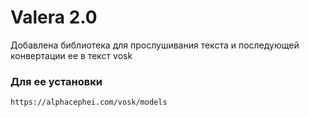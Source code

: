 # Valera 2.0

Добавлена библиотека для прослушивания текста и последующей конвертации ее в текст vosk
### Для ее установки
```
https://alphacephei.com/vosk/models
```
